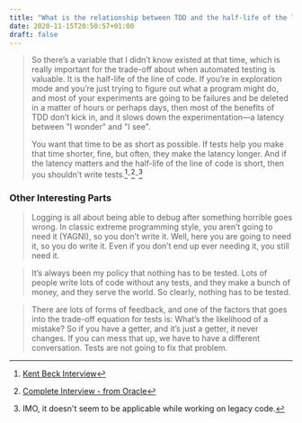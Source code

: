 ```yaml
---
title: "What is the relationship between TDD and the half-life of the line of code?"
date: 2020-11-15T20:50:57+01:00
draft: false
---
```


> So there’s a variable that I didn’t know existed at that time, which is really important for the trade-off about when automated testing is valuable. It is the half-life of the line of code. If you’re in exploration mode and you’re just trying to figure out what a program might do, and most of your experiments are going to be failures and be deleted in a matter of hours or perhaps days, then most of the benefits of TDD don’t kick in, and it slows down the experimentation—a latency between "I wonder" and "I see".
>
> You want that time to be as short as possible. If tests help you make that time shorter, fine, but often, they make the latency longer. And if the latency matters and the half-life of the line of code is short, then you shouldn’t write tests.[^1]-[^2]-[^3]

### Other Interesting Parts

> Logging is all about being able to debug after something horrible goes wrong. In classic extreme programming style, you aren’t going to need it (YAGNI), so you don’t write it. Well, here you are going to need it, so you do write it. Even if you don’t end up ever needing it, you still need it.

> It’s always been my policy that nothing has to be tested. Lots of people write lots of code without any tests, and they make a bunch of money, and they serve the world. So clearly, nothing has to be tested.

> There are lots of forms of feedback, and one of the factors that goes into the trade-off equation for tests is: What’s the likelihood of a mistake? So if you have a getter, and it’s just a getter, it never changes. If you can mess that up, we have to have a different conversation. Tests are not going to fix that problem.

[^1]: [Kent Beck Interview](https://www.forbes.com/sites/oracle/2017/01/09/facebook-guru-and-agile-pioneer-kent-beck-reveals-the-mind-of-the-modern-programmer/?sh=14fd29d363d0#1dce857863d0)

[^2]: [Complete Interview - from Oracle](https://blogs.oracle.com/javamagazine/interview-with-kent-beck)

[^3]: IMO, it doesn't seem to be applicable while working on legacy code.